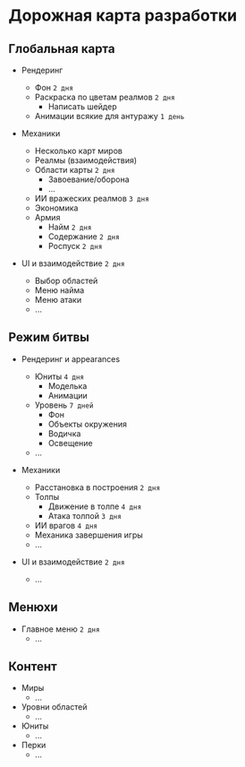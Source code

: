 # Дорожная карта разработки

## Глобальная карта

* Рендеринг
	* Фон `2 дня`
	* Раскраска по цветам реалмов `2 дня`
		+ Написать шейдер
	* Анимации всякие для антуражу `1 день`

* Механики
	* Несколько карт миров
	* Реалмы (взаимодействия)
	* Области карты `2 дня`
		* Завоевание/оборона
		* ...
	* ИИ вражеских реалмов `3 дня`
	* Экономика
	* Армия
		* Найм `2 дня`
		* Содержание `2 дня`
		* Роспуск `2 дня`

* UI и взаимодействие `2 дня`
	* Выбор областей
	* Меню найма
	* Меню атаки
	* ...

## Режим битвы

* Рендеринг и appearances
	* Юниты `4 дня`
		* Моделька
		* Анимации
	* Уровень `7 дней`
		* Фон
		* Объекты окружения
		* Водичка
		* Освещение
	* ...

* Механики
	* Расстановка в построения `2 дня`
	* Толпы
		* Движение в толпе `4 дня`
		* Атака толпой `3 дня`
	* ИИ врагов `4 дня`
	* Механика завершения игры
	* ...

* UI и взаимодействие `2 дня`
	* ...

## Менюхи

* Главное меню `2 дня`
	* ...

## Контент

* Миры
	* ...
* Уровни областей
	* ...
* Юниты
	* ...
* Перки
	* ...

